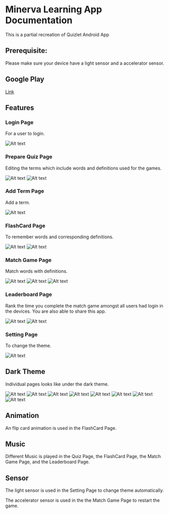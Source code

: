 # Minerva Learning App Documentation
This is a partial recreation of Quizlet Android App

## Prerequisite:
Please make sure your device have a light sensor and a accelerator sensor.

## Google Play



[Link](https://play.google.com/store/apps/details?id=sg.jcu.kezhang.minervalearning&hl=en-SG)


## Features

### Login Page
For a user to login.


![Alt text](https://github.com/technical-zebra/Minerval-Learning/blob/main/Screenshots/Login.png "image demo")


### Prepare Quiz Page
Editing the terms which include words and definitions used for the games.


![Alt text](https://github.com/technical-zebra/Minerval-Learning/blob/main/Screenshots/Quiz1.png "image demo")
![Alt text](https://github.com/technical-zebra/Minerval-Learning/blob/main/Screenshots/Quiz2.png "image demo")


### Add Term Page
Add a term.


![Alt text](https://github.com/technical-zebra/Minerval-Learning/blob/main/Screenshots/AddWord.png "image demo")


### FlashCard Page
To remember words and corresponding definitions.


![Alt text](https://github.com/technical-zebra/Minerval-Learning/blob/main/Screenshots/Flashcard1.png "image demo")
![Alt text](https://github.com/technical-zebra/Minerval-Learning/blob/main/Screenshots/Flashcard2.png "image demo")


### Match Game Page
Match words with definitions.


![Alt text](https://github.com/technical-zebra/Minerval-Learning/blob/main/Screenshots/MatchGame.png "image demo")
![Alt text](https://github.com/technical-zebra/Minerval-Learning/blob/main/Screenshots/MatchGame2.png "image demo")
![Alt text](https://github.com/technical-zebra/Minerval-Learning/blob/main/Screenshots/MatchGame3.png "image demo")


### Leaderboard Page
Rank the time you complete the match game amongst all users had login in the devices. You are also able to share this app.


![Alt text](https://github.com/technical-zebra/Minerval-Learning/blob/main/Screenshots/LeaderBoard1.png "image demo")
![Alt text](https://github.com/technical-zebra/Minerval-Learning/blob/main/Screenshots/LeaderBoard2.png "image demo")


### Setting Page
To change the theme.


![Alt text](https://github.com/technical-zebra/Minerval-Learning/blob/main/Screenshots/Setting.png "image demo")


## Dark Theme
Individual pages looks like under the dark theme.


![Alt text](https://github.com/technical-zebra/Minerval-Learning/blob/main/Screenshots/DarkTheme1.png "image demo")
![Alt text](https://github.com/technical-zebra/Minerval-Learning/blob/main/Screenshots/DarkTheme2.png "image demo")
![Alt text](https://github.com/technical-zebra/Minerval-Learning/blob/main/Screenshots/DarkTheme3.png "image demo")
![Alt text](https://github.com/technical-zebra/Minerval-Learning/blob/main/Screenshots/DarkTheme4.png "image demo")
![Alt text](https://github.com/technical-zebra/Minerval-Learning/blob/main/Screenshots/DarkTheme5.png "image demo")
![Alt text](https://github.com/technical-zebra/Minerval-Learning/blob/main/Screenshots/DarkTheme6.png "image demo")
![Alt text](https://github.com/technical-zebra/Minerval-Learning/blob/main/Screenshots/DarkTheme7.png "image demo")
![Alt text](https://github.com/technical-zebra/Minerval-Learning/blob/main/Screenshots/DarkTheme8.png "image demo")

## Animation
An flip card animation is used in the FlashCard Page.


## Music
Different Music is played in the Quiz Page, the FlashCard Page, the Match Game Page, and the Leaderboard Page.


## Sensor
The light sensor is used in the Setting Page to change theme automatically.


The accelerator sensor is used in the the Match Game Page to restart the game.
